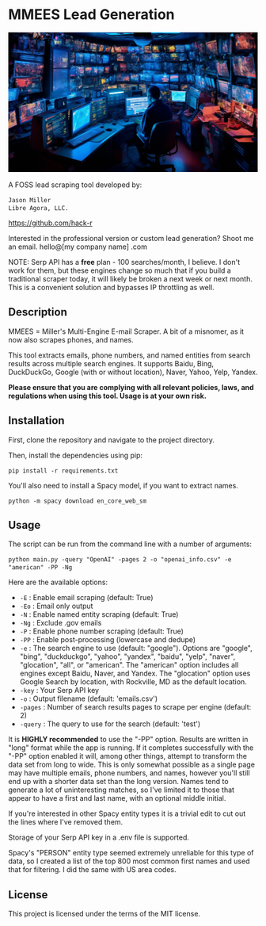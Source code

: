 
# MMEES Lead Generation

<div align="center">
  <img src="./MMEES.png" alt="Image Alt Text" width="width: 160px; height: 90px;">
</div>

A FOSS lead scraping tool developed by:

	Jason Miller
	Libre Agora, LLC. 

https://github.com/hack-r

Interested in the professional version or custom lead generation? Shoot me an email. hello@[my company name] .com

NOTE: Serp API has a **free** plan - 100 searches/month, I believe. I don't work for them, but these engines change so much that if you build a traditional scraper today, it will likely be broken a next week or next month. This is a convenient solution and bypasses IP throttling as well.

## Description

MMEES = Miller's Multi-Engine E-mail Scraper. A bit of a misnomer, as it now also scrapes phones, and names.

This tool extracts emails, phone numbers, and named entities from search results across multiple search engines. It supports Baidu, Bing, DuckDuckGo, Google (with or without location), Naver, Yahoo, Yelp, Yandex.

**Please ensure that you are complying with all relevant policies, laws, and regulations when using this tool. Usage is at your own risk.**

## Installation

First, clone the repository and navigate to the project directory.

Then, install the dependencies using pip:

```
pip install -r requirements.txt
```

You'll also need to install a Spacy model, if you want to extract names. 

```
python -m spacy download en_core_web_sm
```

## Usage

The script can be run from the command line with a number of arguments:

```
python main.py -query "OpenAI" -pages 2 -o "openai_info.csv" -e "american" -PP -Ng
```

Here are the available options:

* `-E` : Enable email scraping (default: True)
* `-Eo` : Email only output
* `-N` : Enable named entity scraping (default: True)
* `-Ng` : Exclude .gov emails
* `-P` : Enable phone number scraping (default: True)
* `-PP` : Enable post-processing (lowercase and dedupe)
* `-e` : The search engine to use (default: "google"). Options are "google", "bing", "duckduckgo", "yahoo", "yandex", "baidu", "yelp", "naver", "glocation", "all", or "american". The "american" option includes all engines except Baidu, Naver, and Yandex. The "glocation" option uses Google Search by location, with Rockville, MD as the default location.
* `-key` : Your Serp API key
* `-o` : Output filename (default: 'emails.csv')
* `-pages` : Number of search results pages to scrape per engine (default: 2)
* `-query` : The query to use for the search (default: 'test')


It is **HIGHLY recommended** to use the "-PP" option. Results are written in "long" format while the app is running. If it completes successfully with the "-PP" option enabled it will, among other things, attempt to transform the data set from long to wide. This is only somewhat possible as a single page may have multiple emails, phone numbers, and names, however you'll still end up with a shorter data set than the long version. Names tend to generate a lot of uninteresting matches, so I've limited it to those that appear to have a first and last name, with an optional middle initial. 

If you're interested in other Spacy entity types it is a trivial edit to cut out the lines where I've removed them.

Storage of your Serp API key in a .env file is supported.

Spacy's "PERSON" entity type seemed extremely unreliable for this type of data, so I created a list of the top 800 most common first names and used that for filtering. I did the same with US area codes.

## License

This project is licensed under the terms of the MIT license.
